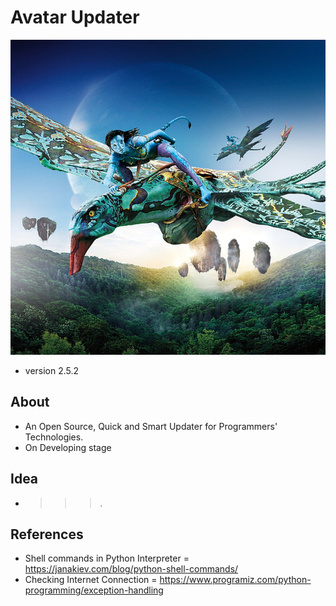 # Avatar Updater
![](Preview/avtaar.jpg)
* version 2.5.2
## About
* An Open Source, Quick and Smart Updater for Programmers' Technologies.
* On Developing stage
## Idea
* >>>.
## References
* Shell commands in Python Interpreter = https://janakiev.com/blog/python-shell-commands/
* Checking Internet Connection = https://www.programiz.com/python-programming/exception-handling
